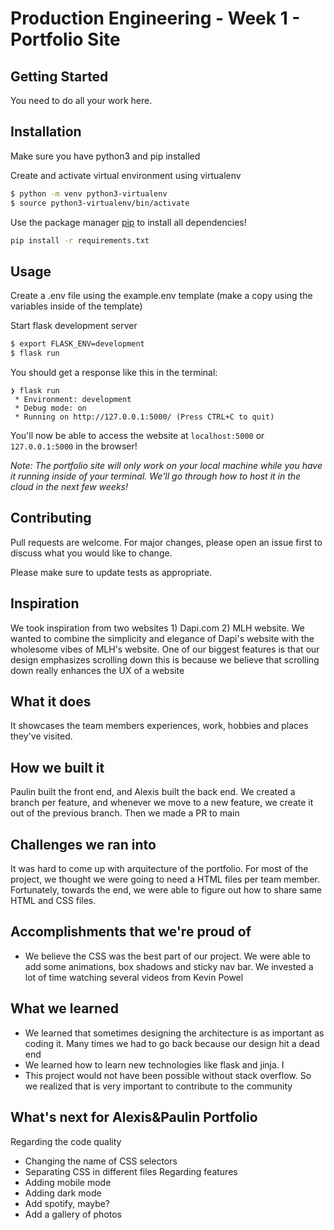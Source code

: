 # Production Engineering - Week 1 - Portfolio Site


## Getting Started

You need to do all your work here.

## Installation

Make sure you have python3 and pip installed

Create and activate virtual environment using virtualenv
```bash
$ python -m venv python3-virtualenv
$ source python3-virtualenv/bin/activate
```

Use the package manager [pip](https://pip.pypa.io/en/stable/) to install all dependencies!

```bash
pip install -r requirements.txt
```

## Usage

Create a .env file using the example.env template (make a copy using the variables inside of the template)

Start flask development server
```bash
$ export FLASK_ENV=development
$ flask run
```

You should get a response like this in the terminal:
```
❯ flask run
 * Environment: development
 * Debug mode: on
 * Running on http://127.0.0.1:5000/ (Press CTRL+C to quit)
```

You'll now be able to access the website at `localhost:5000` or `127.0.0.1:5000` in the browser! 

*Note: The portfolio site will only work on your local machine while you have it running inside of your terminal. We'll go through how to host it in the cloud in the next few weeks!* 

## Contributing

Pull requests are welcome. For major changes, please open an issue first to discuss what you would like to change.

Please make sure to update tests as appropriate.

## Inspiration
We took inspiration from two websites 1) Dapi.com 2) MLH website. We wanted to combine the simplicity and elegance of Dapi's website with the wholesome vibes of MLH's website. One of our biggest features is that our design emphasizes scrolling down this is because we believe that scrolling down really enhances the UX of a website
## What it does
It showcases the team members experiences, work, hobbies and places they've visited.
## How we built it
Paulin built the front end, and Alexis built the back end. We created a branch per feature, and whenever we move to a new feature, we create it out of the previous branch. Then we made a PR to main
## Challenges we ran into
It was hard to come up with arquitecture of the portfolio. For most of the project, we thought we were going to need a HTML files per team member. Fortunately, towards the end, we were able to figure out how to share same HTML and CSS files. 
## Accomplishments that we're proud of
- We believe the CSS was the best part of our project. We were able to add some animations, box shadows and sticky nav bar.  We invested a lot of time watching several videos from Kevin Powel 
## What we learned
- We learned that sometimes designing the architecture is as important as coding it. Many times we had to go back because our design hit a dead end
- We learned how to learn new technologies like flask and jinja. I
- This project would not have been possible without stack overflow. So we realized that is very important to contribute to the community
 
## What's next for Alexis&Paulin Portfolio
Regarding the code quality 
- Changing the name of CSS selectors
- Separating CSS in different files
Regarding features
- Adding mobile mode
- Adding dark mode
- Add spotify, maybe?
- Add a gallery of photos
